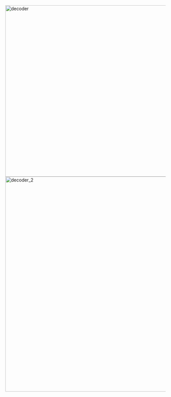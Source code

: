 <img width="750" height="538" alt="decoder" src="https://github.com/user-attachments/assets/66ace6fb-3d06-4df4-bd3d-f339f1d869e4" />
<img width="813" height="675" alt="decoder_2" src="https://github.com/user-attachments/assets/0847c381-b4a6-4cde-ac06-789e9cc4d4c3" />

